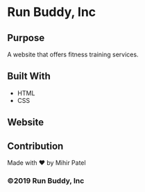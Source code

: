 # Run Buddy, Inc

## Purpose
A website that offers fitness training services. 

## Built With
* HTML
* CSS

## Website


## Contribution
Made with ❤️ by Mihir Patel

### ©️2019 Run Buddy, Inc 
